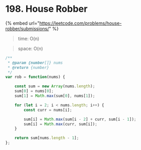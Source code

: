# 198. House Robber



{% embed url="https://leetcode.com/problems/house-robber/submissions/" %}



> time: O(n)

> space: O(n)

```jsx
/**
 * @param {number[]} nums
 * @return {number}
 */
var rob = function(nums) {

    const sum = new Array(nums.length);
    sum[0] = nums[0];
    sum[1] = Math.max(sum[0], nums[1]);

    for (let i = 2; i < nums.length; i++) {
        const curr = nums[i];

        sum[i] = Math.max(sum[i - 2] + curr, sum[i - 1]);
        sum[i] = Math.max(curr, sum[i]);
    }

    return sum[nums.length - 1];
};
```
